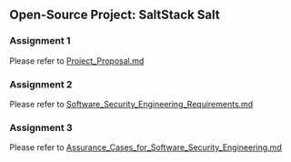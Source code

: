 ## Open-Source Project: SaltStack Salt

### **Assignment 1**  
Please refer to [Project_Proposal.md](https://github.com/smfarjad/CYBR8420_Team3/blob/main/Project_Proposal.md)  

### **Assignment 2**  
Please refer to [Software_Security_Engineering_Requirements.md](https://github.com/smfarjad/CYBR8420_Team3/blob/main/Software_Security_Engineering_Requirements.md)

### **Assignment 3**
Please refer to [Assurance_Cases_for_Software_Security_Engineering.md](https://github.com/smfarjad/CYBR8420_Team3/blob/main/Assurance_Cases_for_Software_Security_Engineering.md)
